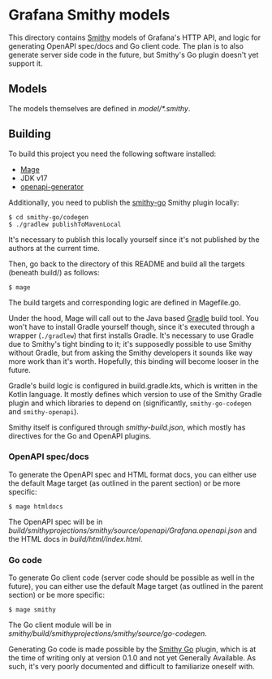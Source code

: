 # Grafana Smithy models

This directory contains [Smithy](https://awslabs.github.io/smithy/) models of Grafana's HTTP API, and logic for
generating OpenAPI spec/docs and Go client code. The plan is to also generate server side code in the future,
but Smithy's Go plugin doesn't yet support it.

## Models

The models themselves are defined in _model/\*.smithy_.

## Building

To build this project you need the following software installed:

- [Mage](https://magefile.org/)
- JDK v17
- [openapi-generator](https://github.com/OpenAPITools/openapi-generator)

Additionally, you need to publish the [smithy-go](https://github.com/aws/smithy-go) Smithy plugin locally:

```console
$ cd smithy-go/codegen
$ ./gradlew publishToMavenLocal
```

It's necessary to publish this locally yourself since it's not published by the authors at the current time.

Then, go back to the directory of this README and build all the targets (beneath build/) as
follows:

```console
$ mage
```

The build targets and corresponding logic are defined in Magefile.go.

Under the hood, Mage will call out to the Java based [Gradle](https://gradle.org/) build tool. You won't have
to install Gradle yourself though, since it's executed through a wrapper (`./gradlew`) that first installs Gradle.
It's necessary to use Gradle due to Smithy's tight binding to it; it's supposedly possible to use Smithy without
Gradle, but from asking the Smithy developers it sounds like way more work than it's worth. Hopefully, this binding
will become looser in the future.

Gradle's build logic is configured in build.gradle.kts, which is written in the Kotlin language. It mostly defines
which version to use of the Smithy Gradle plugin and which libraries to depend on (significantly, `smithy-go-codegen`
and `smithy-openapi`).

Smithy itself is configured through _smithy-build.json_, which mostly has directives for the Go and OpenAPI plugins.

### OpenAPI spec/docs

To generate the OpenAPI spec and HTML format docs, you can either use the default Mage target (as outlined in the
parent section) or be more specific:

```
$ mage htmldocs
```

The OpenAPI spec will be in _build/smithyprojections/smithy/source/openapi/Grafana.openapi.json_ and
the HTML docs in _build/html/index.html_.

### Go code

To generate Go client code (server code should be possible as well in the future), you can either use the default Mage
target (as outlined in the parent section) or be more specific:

```
$ mage smithy
```

The Go client module will be in _smithy/build/smithyprojections/smithy/source/go-codegen_.

Generating Go code is made possible by the [Smithy Go](https://github.com/aws/smithy-go) plugin, which is at the time
of writing only at version 0.1.0 and not yet Generally Available. As such, it's very poorly documented and difficult
to familiarize oneself with.
